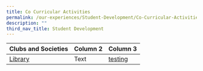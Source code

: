 ```yaml
---
title: Co Curricular Activities
permalink: /our-experiences/Student-Development/Co-Curricular-Activities/
description: ""
third_nav_title: Student Development
---
```

| Clubs and Societies | Column 2 | Column 3 |
| -------- | -------- | -------- |
|[Library](https://jurongsec.moe.edu.sg/cca/Clubs-and-Societies/library-club/)  | Text     | [testing](/cca/Clubs-and-Societies/library-club/)  |